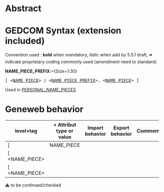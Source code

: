 ﻿# Abstract

# GEDCOM Syntax (extension included)
Convention used : **bold** when mandatory, _italic_ when add by 5.5.1 draft, &#x23E9; indicate proprietary coding commonly used (amendment need to standard)<br />

**NAME_PIECE_PREFIX**:={Size=1:30}
<pre>
[ &lt;<a href=Ged.NAME_PIECE>NAME_PIECE</a>&gt; | &lt;<a href=Ged.NAME_PIECE_PREFIX>NAME_PIECE_PREFIX</a>&gt;, &lt;<a href=Ged.NAME_PIECE>NAME_PIECE</a>&gt; ]
</pre>
Used in <a href=Ged.PERSONAL_NAME_PIECES>PERSONAL_NAME_PIECES</a><br />

# Geneweb behavior

level+tag  | + Attribut type or value | Import behavior | Export behavior  | Comment 
---------- | ------------- | :---------------: | :-----------------:| -----------
[ | NAME_PIECE | | |
[ <NAME_PIECE> | | | | |
[ <NAME_PIECE> | | | | |

:warning: to be continued/checked

